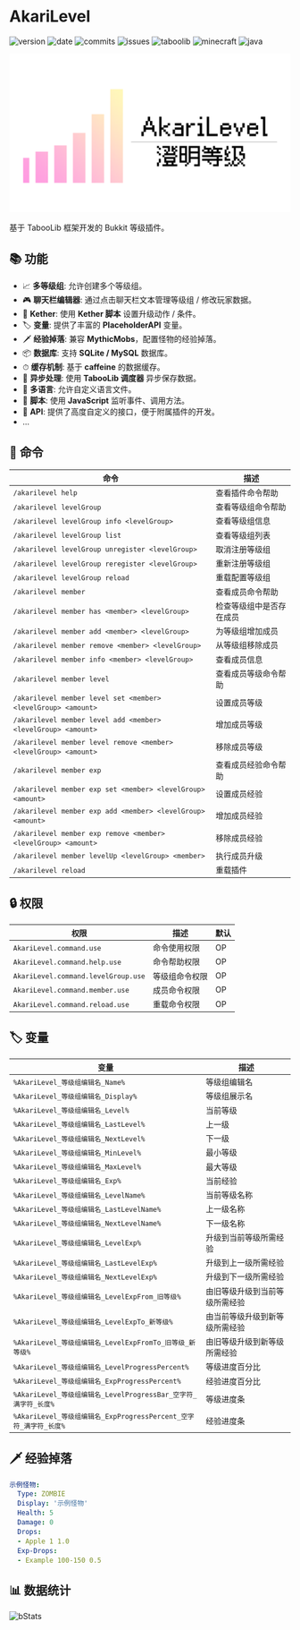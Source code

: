 # AkariLevel

![version](https://img.shields.io/badge/dynamic/json?label=version&amp;query=$.tag_name&amp;url=https://api.github.com/repos/CPJiNan/AkariLevel/releases/latest)
![date](https://img.shields.io/badge/dynamic/json?label=date&amp;query=$.created_at&amp;url=https://api.github.com/repos/CPJiNan/AkariLevel/releases/latest)
![commits](https://img.shields.io/github/commit-activity/t/CPJiNan/AkariLevel)
![issues](https://img.shields.io/github/issues/CPJiNan/AkariLevel.svg)
![taboolib](https://img.shields.io/badge/taboolib-6.2.3-blue)
![minecraft](https://img.shields.io/badge/minecraft-1.8+-green)
![java](https://img.shields.io/badge/java-8+-yellow)

![](./img/AkariLevel.png)

基于 TabooLib 框架开发的 Bukkit 等级插件。

## 📚 功能

- 📈 **多等级组**: 允许创建多个等级组。
- 🎮 **聊天栏编辑器**: 通过点击聊天栏文本管理等级组 / 修改玩家数据。
- 💎 **Kether**: 使用 **Kether 脚本** 设置升级动作 / 条件。
- 🏷 **变量**: 提供了丰富的 **PlaceholderAPI** 变量。
- 🗡 **经验掉落**: 兼容 **MythicMobs**，配置怪物的经验掉落。
- 📦 **数据库**: 支持 **SQLite / MySQL** 数据库。
- ⏱ **缓存机制**: 基于 **caffeine** 的数据缓存。
- 🚀 **异步处理**: 使用 **TabooLib 调度器** 异步保存数据。
- 📄 **多语言**: 允许自定义语言文件。
- 📜 **脚本**: 使用 **JavaScript** 监听事件、调用方法。
- 📌 **API**: 提供了高度自定义的接口，便于附属插件的开发。
- ...

## 🔧 命令

| 命令                                                               | 描述           |
|------------------------------------------------------------------|--------------|
| `/akarilevel help`                                               | 查看插件命令帮助     |
| `/akarilevel levelGroup`                                         | 查看等级组命令帮助    |
| `/akarilevel levelGroup info <levelGroup>`                       | 查看等级组信息      |
| `/akarilevel levelGroup list`                                    | 查看等级组列表      |
| `/akarilevel levelGroup unregister <levelGroup>`                 | 取消注册等级组      |
| `/akarilevel levelGroup reregister <levelGroup>`                 | 重新注册等级组      |
| `/akarilevel levelGroup reload`                                  | 重载配置等级组      |
| `/akarilevel member`                                             | 查看成员命令帮助     |
| `/akarilevel member has <member> <levelGroup>`                   | 检查等级组中是否存在成员 |
| `/akarilevel member add <member> <levelGroup>`                   | 为等级组增加成员     |
| `/akarilevel member remove <member> <levelGroup>`                | 从等级组移除成员     |
| `/akarilevel member info <member> <levelGroup>`                  | 查看成员信息       |
| `/akarilevel member level`                                       | 查看成员等级命令帮助   |
| `/akarilevel member level set <member> <levelGroup> <amount>`    | 设置成员等级       |
| `/akarilevel member level add <member> <levelGroup> <amount>`    | 增加成员等级       |
| `/akarilevel member level remove <member> <levelGroup> <amount>` | 移除成员等级       |
| `/akarilevel member exp`                                         | 查看成员经验命令帮助   |
| `/akarilevel member exp set <member> <levelGroup> <amount>`      | 设置成员经验       |
| `/akarilevel member exp add <member> <levelGroup> <amount>`      | 增加成员经验       |
| `/akarilevel member exp remove <member> <levelGroup> <amount>`   | 移除成员经验       |
| `/akarilevel member levelUp <levelGroup> <member>`               | 执行成员升级       |
| `/akarilevel reload`                                             | 重载插件         |

## 🔒 权限

| 权限                                  | 描述      | 默认 |
|-------------------------------------|---------|----|
| `AkariLevel.command.use`            | 命令使用权限  | OP |
| `AkariLevel.command.help.use`       | 命令帮助权限  | OP |
| `AkariLevel.command.levelGroup.use` | 等级组命令权限 | OP |
| `AkariLevel.command.member.use`     | 成员命令权限  | OP |
| `AkariLevel.command.reload.use`     | 重载命令权限  | OP |

## 🏷 变量

| 变量                                                  | 描述              |
|-----------------------------------------------------|-----------------|
| `%AkariLevel_等级组编辑名_Name%`                          | 等级组编辑名          |
| `%AkariLevel_等级组编辑名_Display%`                       | 等级组展示名          |
| `%AkariLevel_等级组编辑名_Level%`                         | 当前等级            |
| `%AkariLevel_等级组编辑名_LastLevel%`                     | 上一级             |
| `%AkariLevel_等级组编辑名_NextLevel%`                     | 下一级             |
| `%AkariLevel_等级组编辑名_MinLevel%`                      | 最小等级            |
| `%AkariLevel_等级组编辑名_MaxLevel%`                      | 最大等级            |
| `%AkariLevel_等级组编辑名_Exp%`                           | 当前经验            |
| `%AkariLevel_等级组编辑名_LevelName%`                     | 当前等级名称          |
| `%AkariLevel_等级组编辑名_LastLevelName%`                 | 上一级名称           |
| `%AkariLevel_等级组编辑名_NextLevelName%`                 | 下一级名称           |
| `%AkariLevel_等级组编辑名_LevelExp%`                      | 升级到当前等级所需经验     |
| `%AkariLevel_等级组编辑名_LastLevelExp%`                  | 升级到上一级所需经验      |
| `%AkariLevel_等级组编辑名_NextLevelExp%`                  | 升级到下一级所需经验      |
| `%AkariLevel_等级组编辑名_LevelExpFrom_旧等级%`              | 由旧等级升级到当前等级所需经验 |
| `%AkariLevel_等级组编辑名_LevelExpTo_新等级%`                | 由当前等级升级到新等级所需经验 |
| `%AkariLevel_等级组编辑名_LevelExpFromTo_旧等级_新等级%`        | 由旧等级升级到新等级所需经验  |
| `%AkariLevel_等级组编辑名_LevelProgressPercent%`          | 等级进度百分比         |
| `%AkariLevel_等级组编辑名_ExpProgressPercent%`            | 经验进度百分比         |
| `%AkariLevel_等级组编辑名_LevelProgressBar_空字符_满字符_长度%`   | 等级进度条           |
| `%AkariLevel_等级组编辑名_ExpProgressPercent_空字符_满字符_长度%` | 经验进度条           |

## 🗡 经验掉落

``` yaml
示例怪物:
  Type: ZOMBIE
  Display: '示例怪物'
  Health: 5
  Damage: 0
  Drops:
  - Apple 1 1.0
  Exp-Drops:
  - Example 100-150 0.5
```

## 📊 数据统计

![bStats](https://bstats.org/signatures/bukkit/CPJiNan.svg)